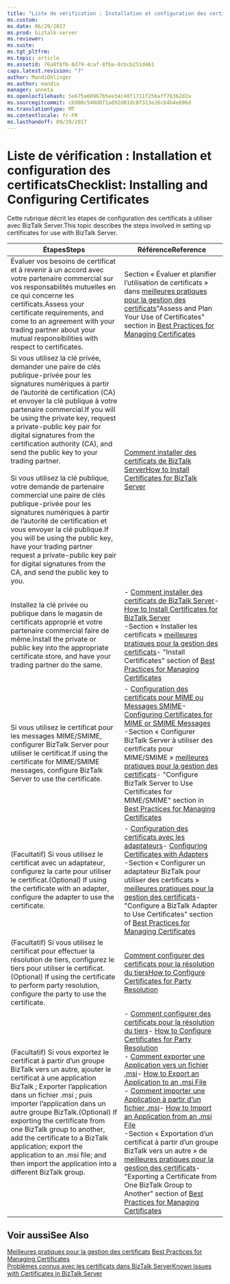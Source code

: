 ```yaml
---
title: "Liste de vérification : Installation et configuration des certificats | Documents Microsoft"
ms.custom: 
ms.date: 06/29/2017
ms.prod: biztalk-server
ms.reviewer: 
ms.suite: 
ms.tgt_pltfrm: 
ms.topic: article
ms.assetid: 76a8f8f6-8d79-4caf-8fba-8cbcb251d461
caps.latest.revision: "7"
author: MandiOhlinger
ms.author: mandia
manager: anneta
ms.openlocfilehash: 5e675a60967b5ee34c40f1711f256aff76362d2a
ms.sourcegitcommit: cb908c540d8f1a692d01dc8f313e16cb4b4e696d
ms.translationtype: MT
ms.contentlocale: fr-FR
ms.lasthandoff: 09/20/2017
---
```

# <a name="checklist-installing-and-configuring-certificates"></a><span data-ttu-id="640c0-102">Liste de vérification : Installation et configuration des certificats</span><span class="sxs-lookup"><span data-stu-id="640c0-102">Checklist: Installing and Configuring Certificates</span></span>
<span data-ttu-id="640c0-103">Cette rubrique décrit les étapes de configuration des certificats à utiliser avec BizTalk Server.</span><span class="sxs-lookup"><span data-stu-id="640c0-103">This topic describes the steps involved in setting up certificates for use with BizTalk Server.</span></span>  
  
|<span data-ttu-id="640c0-104">Étapes</span><span class="sxs-lookup"><span data-stu-id="640c0-104">Steps</span></span>|<span data-ttu-id="640c0-105">Référence</span><span class="sxs-lookup"><span data-stu-id="640c0-105">Reference</span></span>|  
|-----------|---------------|  
|<span data-ttu-id="640c0-106">Évaluer vos besoins de certificat et à revenir à un accord avec votre partenaire commercial sur vos responsabilités mutuelles en ce qui concerne les certificats.</span><span class="sxs-lookup"><span data-stu-id="640c0-106">Assess your certificate requirements, and come to an agreement with your trading partner about your mutual responsibilities with respect to certificates.</span></span>|<span data-ttu-id="640c0-107">Section « Évaluer et planifier l’utilisation de certificats » dans [meilleures pratiques pour la gestion des certificats](~/technical-guides/best-practices-for-managing-certificates2.md)</span><span class="sxs-lookup"><span data-stu-id="640c0-107">"Assess and Plan Your Use of Certificates" section in [Best Practices for Managing Certificates](~/technical-guides/best-practices-for-managing-certificates2.md)</span></span>|  
|<span data-ttu-id="640c0-108">Si vous utilisez la clé privée, demander une paire de clés publique-privée pour les signatures numériques à partir de l’autorité de certification (CA) et envoyer la clé publique à votre partenaire commercial.</span><span class="sxs-lookup"><span data-stu-id="640c0-108">If you will be using the private key, request a private-public key pair for digital signatures from the certification authority (CA), and send the public key to your trading partner.</span></span><br /><br /> <span data-ttu-id="640c0-109">Si vous utilisez la clé publique, votre demande de partenaire commercial une paire de clés publique-privée pour les signatures numériques à partir de l’autorité de certification et vous envoyer la clé publique.</span><span class="sxs-lookup"><span data-stu-id="640c0-109">If you will be using the public key, have your trading partner request a private-public key pair for digital signatures from the CA, and send the public key to you.</span></span>|[<span data-ttu-id="640c0-110">Comment installer des certificats de BizTalk Server</span><span class="sxs-lookup"><span data-stu-id="640c0-110">How to Install Certificates for BizTalk Server</span></span>](~/technical-guides/how-to-install-certificates-for-biztalk-server.md)|  
|<span data-ttu-id="640c0-111">Installez la clé privée ou publique dans le magasin de certificats approprié et votre partenaire commercial faire de même.</span><span class="sxs-lookup"><span data-stu-id="640c0-111">Install the private or public key into the appropriate certificate store, and have your trading partner do the same.</span></span>|<span data-ttu-id="640c0-112">-   [Comment installer des certificats de BizTalk Server](~/technical-guides/how-to-install-certificates-for-biztalk-server.md)</span><span class="sxs-lookup"><span data-stu-id="640c0-112">-   [How to Install Certificates for BizTalk Server](~/technical-guides/how-to-install-certificates-for-biztalk-server.md)</span></span><br /><span data-ttu-id="640c0-113">-Section « Installer les certificats » [meilleures pratiques pour la gestion des certificats](~/technical-guides/best-practices-for-managing-certificates2.md)</span><span class="sxs-lookup"><span data-stu-id="640c0-113">-   "Install Certificates" section of [Best Practices for Managing Certificates](~/technical-guides/best-practices-for-managing-certificates2.md)</span></span>|  
|<span data-ttu-id="640c0-114">Si vous utilisez le certificat pour les messages MIME/SMIME, configurer BizTalk Server pour utiliser le certificat.</span><span class="sxs-lookup"><span data-stu-id="640c0-114">If using the certificate for MIME/SMIME messages, configure BizTalk Server to use the certificate.</span></span>|<span data-ttu-id="640c0-115">-   [Configuration des certificats pour MIME ou Messages SMIME](../technical-guides/configuring-certificates-for-mime-or-smime-messages.md)</span><span class="sxs-lookup"><span data-stu-id="640c0-115">-   [Configuring Certificates for MIME or SMIME Messages](../technical-guides/configuring-certificates-for-mime-or-smime-messages.md)</span></span><br /><span data-ttu-id="640c0-116">-Section « Configurer BizTalk Server à utiliser des certificats pour MIME/SMIME » [meilleures pratiques pour la gestion des certificats](~/technical-guides/best-practices-for-managing-certificates2.md)</span><span class="sxs-lookup"><span data-stu-id="640c0-116">-   "Configure BizTalk Server to Use Certificates for MIME/SMIME" section in [Best Practices for Managing Certificates](~/technical-guides/best-practices-for-managing-certificates2.md)</span></span>|  
|<span data-ttu-id="640c0-117">(Facultatif) Si vous utilisez le certificat avec un adaptateur, configurez la carte pour utiliser le certificat.</span><span class="sxs-lookup"><span data-stu-id="640c0-117">(Optional) If using the certificate with an adapter, configure the adapter to use the certificate.</span></span>|<span data-ttu-id="640c0-118">-   [Configuration des certificats avec les adaptateurs](~/technical-guides/configuring-certificates-with-adapters.md)</span><span class="sxs-lookup"><span data-stu-id="640c0-118">-   [Configuring Certificates with Adapters](~/technical-guides/configuring-certificates-with-adapters.md)</span></span><br /><span data-ttu-id="640c0-119">-Section « Configurer un adaptateur BizTalk pour utiliser des certificats » [meilleures pratiques pour la gestion des certificats](~/technical-guides/best-practices-for-managing-certificates2.md)</span><span class="sxs-lookup"><span data-stu-id="640c0-119">-   "Configure a BizTalk Adapter to Use Certificates" section of [Best Practices for Managing Certificates](~/technical-guides/best-practices-for-managing-certificates2.md)</span></span>|  
|<span data-ttu-id="640c0-120">(Facultatif) Si vous utilisez le certificat pour effectuer la résolution de tiers, configurez le tiers pour utiliser le certificat.</span><span class="sxs-lookup"><span data-stu-id="640c0-120">(Optional) If using the certificate to perform party resolution, configure the party to use the certificate.</span></span>|[<span data-ttu-id="640c0-121">Comment configurer des certificats pour la résolution du tiers</span><span class="sxs-lookup"><span data-stu-id="640c0-121">How to Configure Certificates for Party Resolution</span></span>](~/technical-guides/how-to-configure-certificates-for-party-resolution.md)|  
|<span data-ttu-id="640c0-122">(Facultatif) Si vous exportez le certificat à partir d’un groupe BizTalk vers un autre, ajouter le certificat à une application BizTalk ; Exporter l’application dans un fichier .msi ; puis importer l’application dans un autre groupe BizTalk.</span><span class="sxs-lookup"><span data-stu-id="640c0-122">(Optional) If exporting the certificate from one BizTalk group to another, add the certificate to a BizTalk application; export the application to an .msi file; and then import the application into a different BizTalk group.</span></span>|<span data-ttu-id="640c0-123">-   [Comment configurer des certificats pour la résolution du tiers](~/technical-guides/how-to-configure-certificates-for-party-resolution.md)</span><span class="sxs-lookup"><span data-stu-id="640c0-123">-   [How to Configure Certificates for Party Resolution](~/technical-guides/how-to-configure-certificates-for-party-resolution.md)</span></span><br /><span data-ttu-id="640c0-124">-   [Comment exporter une Application vers un fichier .msi](~/technical-guides/how-to-export-an-application-to-an-msi-file.md)</span><span class="sxs-lookup"><span data-stu-id="640c0-124">-   [How to Export an Application to an .msi File](~/technical-guides/how-to-export-an-application-to-an-msi-file.md)</span></span><br /><span data-ttu-id="640c0-125">-   [Comment importer une Application à partir d’un fichier .msi](~/technical-guides/how-to-import-an-application-from-an-msi-file.md)</span><span class="sxs-lookup"><span data-stu-id="640c0-125">-   [How to Import an Application from an .msi File](~/technical-guides/how-to-import-an-application-from-an-msi-file.md)</span></span><br /><span data-ttu-id="640c0-126">-Section « Exportation d’un certificat à partir d’un groupe BizTalk vers un autre » de [meilleures pratiques pour la gestion des certificats](~/technical-guides/best-practices-for-managing-certificates2.md)</span><span class="sxs-lookup"><span data-stu-id="640c0-126">-   "Exporting a Certificate from One BizTalk Group to Another" section of [Best Practices for Managing Certificates](~/technical-guides/best-practices-for-managing-certificates2.md)</span></span>|  
  
## <a name="see-also"></a><span data-ttu-id="640c0-127">Voir aussi</span><span class="sxs-lookup"><span data-stu-id="640c0-127">See Also</span></span>  
 <span data-ttu-id="640c0-128">[Meilleures pratiques pour la gestion des certificats](~/technical-guides/best-practices-for-managing-certificates2.md) </span><span class="sxs-lookup"><span data-stu-id="640c0-128">[Best Practices for Managing Certificates](~/technical-guides/best-practices-for-managing-certificates2.md) </span></span>  
 [<span data-ttu-id="640c0-129">Problèmes connus avec les certificats dans BizTalk Server</span><span class="sxs-lookup"><span data-stu-id="640c0-129">Known Issues with Certificates in BizTalk Server</span></span>](~/technical-guides/known-issues-with-certificates-in-biztalk-server.md)